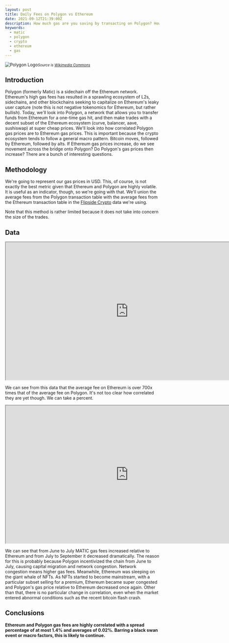 ```yaml
---
layout: post
title: Daily Fees on Polygon vs Ethereum
date: 2021-09-12T21:39:00Z
description: How much gas are you saving by transacting on Polygon? How are gas fees on Polygon correlated with Ethereum?
keywords:
  - matic
  - polygon
  - crypto
  - ethereum
  - gas
---
```


![Polygon Logo](https://upload.wikimedia.org/wikipedia/commons/thumb/b/b5/Polygon_logo.svg/1024px-Polygon_logo.svg.png)_<small>Source is [Wikimedia Commons](https://commons.wikimedia.org/wiki/File:Polygon__logo.svg)</small>_

## Introduction

Polygon (formerly Matic) is a sidechain off the Ethereum network. Ethereum's high gas fees has resulted in a sprawling ecosystem of L2s, sidechains, and other blockchains seeking to capitalize on Ethereum's leaky user capture (note this is not negative tokenomics for Ethereum, but rather bullish). Today, we'll look into Polygon, a network that allows you to transfer funds from Ethereum for a one-time gas hit, and then make trades with a decent subset of the Ethereum ecosystem (curve, balancer, aave, sushiswap) at super cheap prices. We'll look into how correlated Polygon gas prices are to Ethereum gas prices. This is important because the crypto ecosystem tends to follow a general macro pattern. Bitcoin moves, followed by Ethereum, followed by alts. If Ethereum gas prices increase, do we see movement across the bridge onto Polygon? Do Polygon's gas prices then increase? There are a bunch of interesting questions.

## Methodology

We're going to represent our gas prices in USD. This, of course, is not exactly the best metric given that Ethereum and Polygon are highly volatile. It is useful as an indicator, though, so we're going with that. We'll union the average fees from the Polygon transaction table with the average fees from the Ethereum transaction table in the [Flipside Crypto](https://flipsidecrypto.com) data we're using.

Note that this method is rather limited because it does not take into concern the size of the trades.

## Data

<iframe src="https://velocity-app.flipsidecrypto.com/velocity/visuals/0c2e709b-71e8-494e-ad56-22bb4a2502be/427ec238-8511-4243-9e0c-2e28988eb36d" width="800" height="450"></iframe>

We can see from this data that the average fee on Ethereum is over 700x times that of the average fee on Polygon. It's not too clear how correlated they are yet though. We can take a percent.

<iframe src="https://velocity-app.flipsidecrypto.com/velocity/visuals/f8aa1398-2720-4449-91cf-7ad96f121e63/8a256466-ea46-46b0-b5f2-2ec05721958e" width="800" height="450"></iframe>

We can see that from June to July MATIC gas fees increased relative to Ethereum and from July to September it decreased dramatically. The reason for this is probably because Polygon incentivized the chain from June to July, causing capital migration and network congestion. Network congestion means higher gas fees. Meanwhile, Ethereum was sleeping on the giant whale of NFTs. As NFTs started to become mainstream, with a particular subset selling for a premium, Ethereum became super congested and Polygon's gas price relative to Ethereum decreased once again. Other than that, there is no particular change in correlation, even when the market entered abnormal conditions such as the recent bitcoin flash crash.

## Conclusions

**Ethereum and Polygon gas fees are highly correlated with a spread percentage of at most 1.4% and averages of 0.02%. Barring a black swan event or macro factors, this is likely to continue.**
